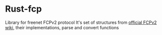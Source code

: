 # Rust-fcp
Library for freenet FCPv2 protocol
It's set of structures from [official FCPv2 wiki](https://github.com/freenet/wiki/wiki/FCPv2), their implementations, parse and convert functions

